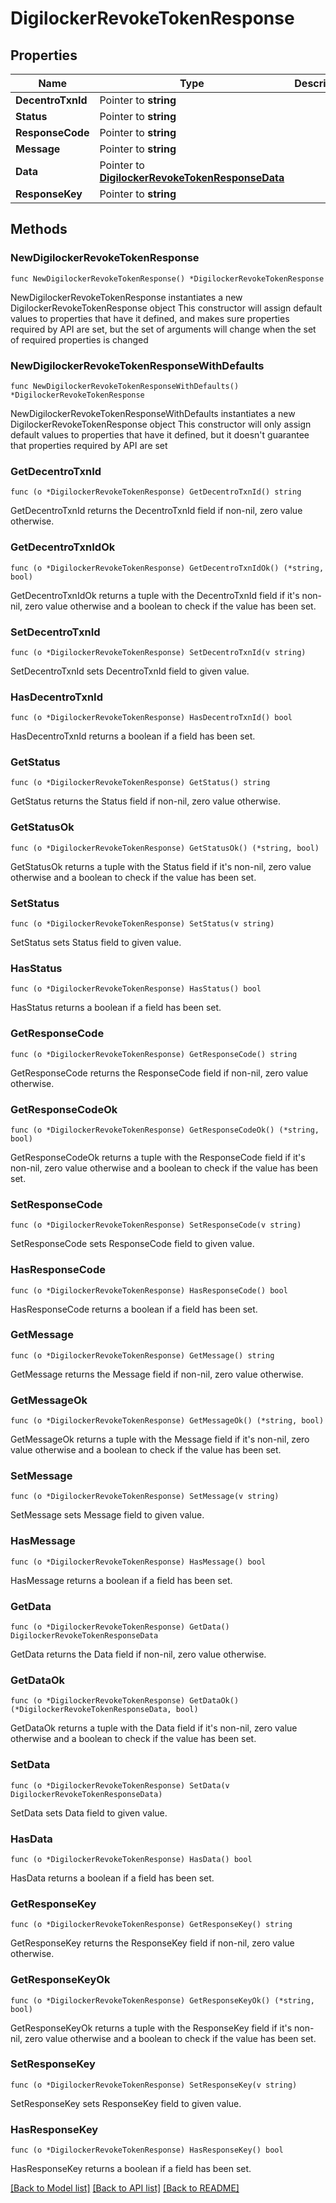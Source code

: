 # DigilockerRevokeTokenResponse

## Properties

Name | Type | Description | Notes
------------ | ------------- | ------------- | -------------
**DecentroTxnId** | Pointer to **string** |  | [optional] 
**Status** | Pointer to **string** |  | [optional] 
**ResponseCode** | Pointer to **string** |  | [optional] 
**Message** | Pointer to **string** |  | [optional] 
**Data** | Pointer to [**DigilockerRevokeTokenResponseData**](DigilockerRevokeTokenResponseData.md) |  | [optional] 
**ResponseKey** | Pointer to **string** |  | [optional] 

## Methods

### NewDigilockerRevokeTokenResponse

`func NewDigilockerRevokeTokenResponse() *DigilockerRevokeTokenResponse`

NewDigilockerRevokeTokenResponse instantiates a new DigilockerRevokeTokenResponse object
This constructor will assign default values to properties that have it defined,
and makes sure properties required by API are set, but the set of arguments
will change when the set of required properties is changed

### NewDigilockerRevokeTokenResponseWithDefaults

`func NewDigilockerRevokeTokenResponseWithDefaults() *DigilockerRevokeTokenResponse`

NewDigilockerRevokeTokenResponseWithDefaults instantiates a new DigilockerRevokeTokenResponse object
This constructor will only assign default values to properties that have it defined,
but it doesn't guarantee that properties required by API are set

### GetDecentroTxnId

`func (o *DigilockerRevokeTokenResponse) GetDecentroTxnId() string`

GetDecentroTxnId returns the DecentroTxnId field if non-nil, zero value otherwise.

### GetDecentroTxnIdOk

`func (o *DigilockerRevokeTokenResponse) GetDecentroTxnIdOk() (*string, bool)`

GetDecentroTxnIdOk returns a tuple with the DecentroTxnId field if it's non-nil, zero value otherwise
and a boolean to check if the value has been set.

### SetDecentroTxnId

`func (o *DigilockerRevokeTokenResponse) SetDecentroTxnId(v string)`

SetDecentroTxnId sets DecentroTxnId field to given value.

### HasDecentroTxnId

`func (o *DigilockerRevokeTokenResponse) HasDecentroTxnId() bool`

HasDecentroTxnId returns a boolean if a field has been set.

### GetStatus

`func (o *DigilockerRevokeTokenResponse) GetStatus() string`

GetStatus returns the Status field if non-nil, zero value otherwise.

### GetStatusOk

`func (o *DigilockerRevokeTokenResponse) GetStatusOk() (*string, bool)`

GetStatusOk returns a tuple with the Status field if it's non-nil, zero value otherwise
and a boolean to check if the value has been set.

### SetStatus

`func (o *DigilockerRevokeTokenResponse) SetStatus(v string)`

SetStatus sets Status field to given value.

### HasStatus

`func (o *DigilockerRevokeTokenResponse) HasStatus() bool`

HasStatus returns a boolean if a field has been set.

### GetResponseCode

`func (o *DigilockerRevokeTokenResponse) GetResponseCode() string`

GetResponseCode returns the ResponseCode field if non-nil, zero value otherwise.

### GetResponseCodeOk

`func (o *DigilockerRevokeTokenResponse) GetResponseCodeOk() (*string, bool)`

GetResponseCodeOk returns a tuple with the ResponseCode field if it's non-nil, zero value otherwise
and a boolean to check if the value has been set.

### SetResponseCode

`func (o *DigilockerRevokeTokenResponse) SetResponseCode(v string)`

SetResponseCode sets ResponseCode field to given value.

### HasResponseCode

`func (o *DigilockerRevokeTokenResponse) HasResponseCode() bool`

HasResponseCode returns a boolean if a field has been set.

### GetMessage

`func (o *DigilockerRevokeTokenResponse) GetMessage() string`

GetMessage returns the Message field if non-nil, zero value otherwise.

### GetMessageOk

`func (o *DigilockerRevokeTokenResponse) GetMessageOk() (*string, bool)`

GetMessageOk returns a tuple with the Message field if it's non-nil, zero value otherwise
and a boolean to check if the value has been set.

### SetMessage

`func (o *DigilockerRevokeTokenResponse) SetMessage(v string)`

SetMessage sets Message field to given value.

### HasMessage

`func (o *DigilockerRevokeTokenResponse) HasMessage() bool`

HasMessage returns a boolean if a field has been set.

### GetData

`func (o *DigilockerRevokeTokenResponse) GetData() DigilockerRevokeTokenResponseData`

GetData returns the Data field if non-nil, zero value otherwise.

### GetDataOk

`func (o *DigilockerRevokeTokenResponse) GetDataOk() (*DigilockerRevokeTokenResponseData, bool)`

GetDataOk returns a tuple with the Data field if it's non-nil, zero value otherwise
and a boolean to check if the value has been set.

### SetData

`func (o *DigilockerRevokeTokenResponse) SetData(v DigilockerRevokeTokenResponseData)`

SetData sets Data field to given value.

### HasData

`func (o *DigilockerRevokeTokenResponse) HasData() bool`

HasData returns a boolean if a field has been set.

### GetResponseKey

`func (o *DigilockerRevokeTokenResponse) GetResponseKey() string`

GetResponseKey returns the ResponseKey field if non-nil, zero value otherwise.

### GetResponseKeyOk

`func (o *DigilockerRevokeTokenResponse) GetResponseKeyOk() (*string, bool)`

GetResponseKeyOk returns a tuple with the ResponseKey field if it's non-nil, zero value otherwise
and a boolean to check if the value has been set.

### SetResponseKey

`func (o *DigilockerRevokeTokenResponse) SetResponseKey(v string)`

SetResponseKey sets ResponseKey field to given value.

### HasResponseKey

`func (o *DigilockerRevokeTokenResponse) HasResponseKey() bool`

HasResponseKey returns a boolean if a field has been set.


[[Back to Model list]](../README.md#documentation-for-models) [[Back to API list]](../README.md#documentation-for-api-endpoints) [[Back to README]](../README.md)


